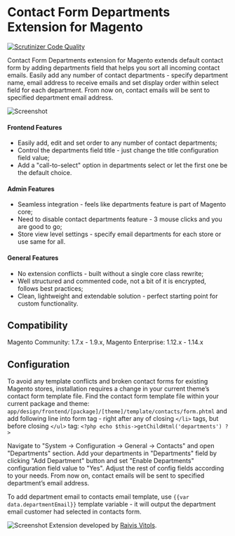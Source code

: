 # Contact Form Departments Extension for Magento

[![Scrutinizer Code Quality](https://scrutinizer-ci.com/g/raivis-vitols/magento-contact-form-departments/badges/quality-score.png?b=master)](https://scrutinizer-ci.com/g/raivis-vitols/magento-contact-form-departments/?branch=master)

Contact Form Departments extension for Magento extends default contact form by adding departments field that helps you sort all incoming contact emails. Easily add any number of contact departments - specify department name, email address to receive emails and set display order within select field for each department. From now on, contact emails will be sent to specified department email address.

![Screenshot](http://i.imgur.com/jYm010D.jpg)

#### Frontend Features

- Easily add, edit and set order to any number of contact departments;
- Control the departments field title - just change the title configuration field value;
- Add a "call-to-select" option in departments select or let the first one be the default choice.

#### Admin Features

- Seamless integration - feels like departments feature is part of Magento core;
- Need to disable contact departments feature - 3 mouse clicks and you are good to go;
- Store view level settings - specify email departments for each store or use same for all.

#### General Features

- No extension conflicts - built without a single core class rewrite;
- Well structured and commented code, not a bit of it is encrypted, follows best practices;
- Clean, lightweight and extendable solution - perfect starting point for custom functionality.

## Compatibility
Magento Community: 1.7.x - 1.9.x, Magento Enterprise: 1.12.x - 1.14.x

## Configuration

To avoid any template conflicts and broken contact forms for existing Magento stores, installation requires a change in your current theme’s contact form template file. Find the contact form template file within your current package and theme: `app/design/frontend/[package]/[theme]/template/contacts/form.phtml` and add following line into form tag - right after any of closing `</li>` tags, but before closing `</ul>` tag: 
`<?php echo $this->getChildHtml('departments') ?>`

Navigate to "System -> Configuration -> General -> Contacts" and open "Departments" section. Add your departments in "Departments" field by clicking "Add Department" button and set "Enable Departments" configuration field value to "Yes". Adjust the rest of config fields according to your needs. From now on, contact emails will be sent to specified department’s email address.

To add department email to contacts email template, use `{{var data.departmentEmail}}` template variable - it will output the department email customer had selected in contacts form.

![Screenshot](http://i.imgur.com/XDrp8HQ.jpg)
Extension developed by [Raivis Vitols](https://raivis.com/).
